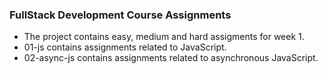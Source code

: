 ### FullStack Development Course Assignments

- The project contains easy, medium and hard assigments for week 1.
- 01-js contains assignments related to JavaScript.
- 02-async-js contains assignments related to asynchronous JavaScript.